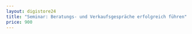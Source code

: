 ```yaml
---
layout: digistore24
title: "Seminar: Beratungs- und Verkaufsgespräche erfolgreich führen"
price: 900
---
```

